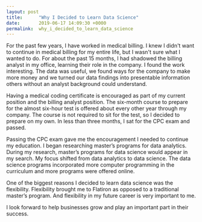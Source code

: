 ```yaml
---
layout: post
title:      "Why I Decided to Learn Data Science"
date:       2019-06-17 14:09:30 +0000
permalink:  why_i_decided_to_learn_data_science
---
```



For the past few years, I have worked in medical billing. I knew I didn't want to continue in medical billing for my entire life, but I wasn't sure what I wanted to do. For about the past 15 months, I had shadowed the billing analyst in my office, learning their role in the company. I found the work interesting. The data was useful, we found ways for the company to make more money and we turned our data findings into presentable information others without an analyst background could understand.

Having a medical coding certificate is encouraged as part of my current position and the billing analyst position. The six-month course to prepare for the almost six-hour test is offered about every other year through my company. The course is not required to sit for the test, so I decided to prepare on my own. In less than three months, I sat for the CPC exam and passed.

Passing the CPC exam gave me the encouragement I needed to continue my education. I began researching master’s programs for data analytics. During my research, master’s programs for data science would appear in my search. My focus shifted from data analytics to data science. The data science programs incorporated more computer programming in the curriculum and more programs were offered online. 

One of the biggest reasons I decided to learn data science was the flexibility. Flexibility brought me to Flatiron as opposed to a traditional master’s program. And flexibility in my future career is very important to me.

I look forward to help businesses grow and play an important part in their success.

